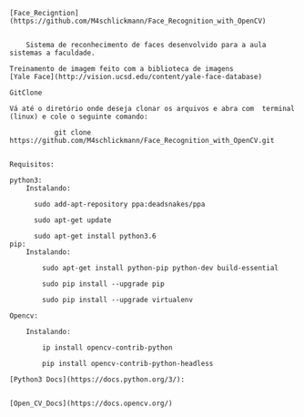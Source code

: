	[Face_Recigntion](https://github.com/M4schlickmann/Face_Recognition_with_OpenCV) 


		Sistema de reconhecimento de faces desenvolvido para a aula sistemas a faculdade.

	Treinamento de imagem feito com a biblioteca de imagens 
	[Yale Face](http://vision.ucsd.edu/content/yale-face-database) 

	GitClone
		
	Vá até o diretório onde deseja clonar os arquivos e abra com  terminal (linux) e cole o seguinte comando:

		       git clone https://github.com/M4schlickmann/Face_Recognition_with_OpenCV.git


	Requisitos:
	
	python3:
		Instalando:
		
	      sudo add-apt-repository ppa:deadsnakes/ppa

	      sudo apt-get update

	      sudo apt-get install python3.6
	pip: 
		Instalando:	
		
			sudo apt-get install python-pip python-dev build-essential 

			sudo pip install --upgrade pip 

			sudo pip install --upgrade virtualenv

	Opencv:
  
  		Instalando:
        
        	ip install opencv-contrib-python

        	pip install opencv-contrib-python-headless 
        
	[Python3 Docs](https://docs.python.org/3/):


	[Open_CV_Docs](https://docs.opencv.org/) 
